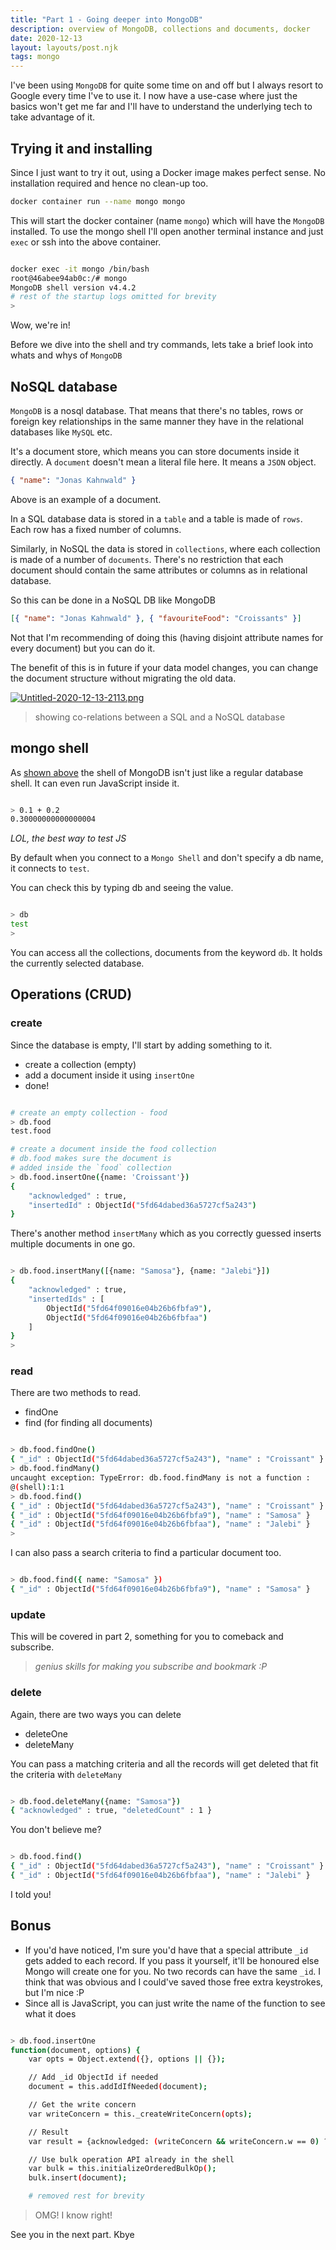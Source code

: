 ```yaml
---
title: "Part 1 - Going deeper into MongoDB"
description: overview of MongoDB, collections and documents, docker
date: 2020-12-13
layout: layouts/post.njk
tags: mongo
---
```


I've been using `MongoDB` for quite some time on and off but I always resort to Google every time I've to use it. I now have a use-case where just the basics won't get me far and I'll have to understand the underlying tech to take advantage of it.

## Trying it and installing

Since I just want to try it out, using a Docker image makes perfect sense. No installation required and hence no clean-up too.

```bash
docker container run --name mongo mongo
```

This will start the docker container (name `mongo`) which will have the `MongoDB` installed. To use the mongo shell I'll open another terminal instance and just `exec` or ssh into the above container.

```bash

docker exec -it mongo /bin/bash
root@46abee94ab0c:/# mongo
MongoDB shell version v4.4.2
# rest of the startup logs omitted for brevity
>

```

Wow, we're in!

Before we dive into the shell and try commands, lets take a brief look into whats and whys of `MongoDB`

## NoSQL database

`MongoDB` is a nosql database. That means that there's no tables, rows or foreign key relationships in the same manner they have in the relational databases like `MySQL` etc.

It's a document store, which means you can store documents inside it directly. A `document` doesn't mean a literal file here. It means a `JSON` object.

```json
{ "name": "Jonas Kahnwald" }
```

Above is an example of a document.

In a SQL database data is stored in a `table` and a table is made of `rows`. Each row has a fixed number of columns.

Similarly, in NoSQL the data is stored in `collections`, where each collection is made of a number of `documents`. There's no restriction that each document should contain the same attributes or columns as in relational database.

So this can be done in a NoSQL DB like MongoDB

```json
[{ "name": "Jonas Kahnwald" }, { "favouriteFood": "Croissants" }]
```

Not that I'm recommending of doing this (having disjoint attribute names for every document) but you can do it.

The benefit of this is in future if your data model changes, you can change the document structure without migrating the old data.

[![Untitled-2020-12-13-2113.png](https://i.postimg.cc/PrH8XZ9T/Untitled-2020-12-13-2113.png)](https://postimg.cc/0rtNZ69B)

> showing co-relations between a SQL and a NoSQL database

## mongo shell

As [shown above](#trying-it-and-installing) the shell of MongoDB isn't just like a regular database shell. It can even run JavaScript inside it.

```bash

> 0.1 + 0.2
0.30000000000000004
```

_LOL, the best way to test JS_

By default when you connect to a `Mongo Shell` and don't specify a db name, it connects to `test`.

You can check this by typing db and seeing the value.

```bash

> db
test
>
```

You can access all the collections, documents from the keyword `db`. It holds the currently selected database.

## Operations (CRUD)

### create

Since the database is empty, I'll start by adding something to it.

- create a collection (empty)
- add a document inside it using `insertOne`
- done!

```bash

# create an empty collection - food
> db.food
test.food

# create a document inside the food collection
# db.food makes sure the document is
# added inside the `food` collection
> db.food.insertOne({name: 'Croissant'})
{
	"acknowledged" : true,
	"insertedId" : ObjectId("5fd64dabed36a5727cf5a243")
}

```

There's another method `insertMany` which as you correctly guessed inserts multiple documents in one go.

```bash

> db.food.insertMany([{name: "Samosa"}, {name: "Jalebi"}])
{
	"acknowledged" : true,
	"insertedIds" : [
		ObjectId("5fd64f09016e04b26b6fbfa9"),
		ObjectId("5fd64f09016e04b26b6fbfaa")
	]
}
>
```

### read

There are two methods to read.

- findOne
- find (for finding all documents)

```bash

> db.food.findOne()
{ "_id" : ObjectId("5fd64dabed36a5727cf5a243"), "name" : "Croissant" }
> db.food.findMany()
uncaught exception: TypeError: db.food.findMany is not a function :
@(shell):1:1
> db.food.find()
{ "_id" : ObjectId("5fd64dabed36a5727cf5a243"), "name" : "Croissant" }
{ "_id" : ObjectId("5fd64f09016e04b26b6fbfa9"), "name" : "Samosa" }
{ "_id" : ObjectId("5fd64f09016e04b26b6fbfaa"), "name" : "Jalebi" }
>
```

I can also pass a search criteria to find a particular document too.

```bash

> db.food.find({ name: "Samosa" })
{ "_id" : ObjectId("5fd64f09016e04b26b6fbfa9"), "name" : "Samosa" }
```

### update

This will be covered in part 2, something for you to comeback and subscribe.

> _genius skills for making you subscribe and bookmark :P_

### delete

Again, there are two ways you can delete

- deleteOne
- deleteMany

You can pass a matching criteria and all the records will get deleted that fit the criteria with `deleteMany`

```bash

> db.food.deleteMany({name: "Samosa"})
{ "acknowledged" : true, "deletedCount" : 1 }
```

You don't believe me?

```bash

> db.food.find()
{ "_id" : ObjectId("5fd64dabed36a5727cf5a243"), "name" : "Croissant" }
{ "_id" : ObjectId("5fd64f09016e04b26b6fbfaa"), "name" : "Jalebi" }
```

I told you!

## Bonus

- If you'd have noticed, I'm sure you'd have that a special attribute `_id` gets added to each record. If you pass it yourself, it'll be honoured else Mongo will create one for you. No two records can have the same `_id`. I think that was obvious and I could've saved those free extra keystrokes, but I'm nice :P
- Since all is JavaScript, you can just write the name of the function to see what it does

```bash

> db.food.insertOne
function(document, options) {
    var opts = Object.extend({}, options || {});

    // Add _id ObjectId if needed
    document = this.addIdIfNeeded(document);

    // Get the write concern
    var writeConcern = this._createWriteConcern(opts);

    // Result
    var result = {acknowledged: (writeConcern && writeConcern.w == 0) ? false : true};

    // Use bulk operation API already in the shell
    var bulk = this.initializeOrderedBulkOp();
    bulk.insert(document);

    # removed rest for brevity
```

> OMG! I know right!

See you in the next part. Kbye
